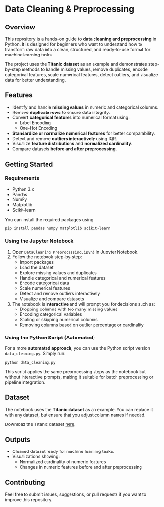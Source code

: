 
# Data Cleaning & Preprocessing

## Overview

This repository is a hands-on guide to **data cleaning and preprocessing** in Python. It is designed for beginners who want to understand how to transform raw data into a clean, structured, and ready-to-use format for machine learning tasks.

The project uses the **Titanic dataset** as an example and demonstrates step-by-step methods to handle missing values, remove duplicates, encode categorical features, scale numerical features, detect outliers, and visualize data for better understanding.

## Features

- Identify and handle **missing values** in numeric and categorical columns.
- Remove **duplicate rows** to ensure data integrity.
- Convert **categorical features** into numerical format using:
  - Label Encoding  
  - One-Hot Encoding
- **Standardize or normalize numerical features** for better comparability.
- Detect and remove **outliers interactively** using IQR.
- Visualize **feature distributions** and **normalized cardinality**.
- Compare datasets **before and after preprocessing**.

## Getting Started

### Requirements

- Python 3.x
- Pandas
- NumPy
- Matplotlib
- Scikit-learn

You can install the required packages using:

```bash
pip install pandas numpy matplotlib scikit-learn
```

### Using the Jupyter Notebook

1. Open `DataCleaning_Preprocessing.ipynb` in Jupyter Notebook.
2. Follow the notebook step-by-step:
   - Import packages
   - Load the dataset
   - Explore missing values and duplicates
   - Handle categorical and numerical features
   - Encode categorical data
   - Scale numerical features
   - Detect and remove outliers interactively
   - Visualize and compare datasets
3. The notebook is **interactive** and will prompt you for decisions such as:
   - Dropping columns with too many missing values
   - Encoding categorical variables
   - Scaling or skipping numerical columns
   - Removing columns based on outlier percentage or cardinality

### Using the Python Script (Automated)

For a more **automated approach**, you can use the Python script version `data_cleaning.py`. Simply run:

```bash
python data_cleaning.py
```

This script applies the same preprocessing steps as the notebook but without interactive prompts, making it suitable for batch preprocessing or pipeline integration.

## Dataset

The notebook uses the **Titanic dataset** as an example. You can replace it with any dataset, but ensure that you adjust column names if needed.

Download the Titanic dataset [here](https://www.kaggle.com/c/titanic/data).

## Outputs

- Cleaned dataset ready for machine learning tasks.
- Visualizations showing:
  - Normalized cardinality of numeric features
  - Changes in numeric features before and after preprocessing

## Contributing

Feel free to submit issues, suggestions, or pull requests if you want to improve this repository.


